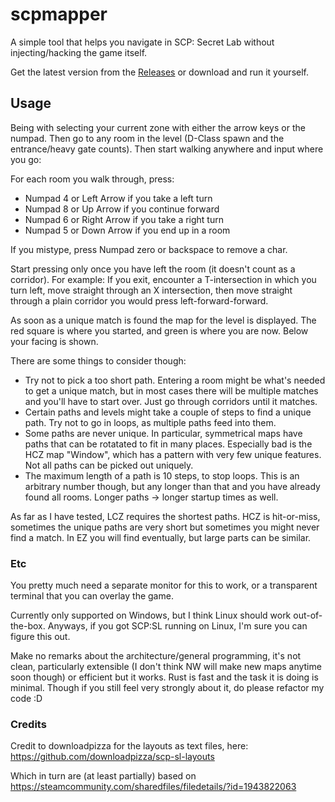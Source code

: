 # scpmapper
A simple tool that helps you navigate in SCP: Secret Lab without injecting/hacking the game itself. 

Get the latest version from the [Releases](https://github.com/grufkork/scpmapper/releases) or download and run it yourself.

## Usage
Being with selecting your current zone with either the arrow keys or the numpad. Then go to any room in the level (D-Class spawn and the entrance/heavy gate counts). Then start walking anywhere and input where you go: 

For each room you walk through, press:
- Numpad 4 or Left Arrow if you take a left turn
- Numpad 8 or Up Arrow if you continue forward
- Numpad 6 or Right Arrow if you take a right turn
- Numpad 5 or Down Arrow if you end up in a room

If you mistype, press Numpad zero or backspace to remove a char.

Start pressing only once you have left the room (it doesn't count as a corridor). For example: If you exit, encounter a T-intersection in which you turn left, move straight through an X intersection, then move straight through a plain corridor you would press left-forward-forward.

As soon as a unique match is found the map for the level is displayed. The red square is where you started, and green is where you are now. Below your facing is shown. 

There are some things to consider though: 

- Try not to pick a too short path. Entering a room might be what's needed to get a unique match, but in most cases there will be multiple matches and you'll have to start over. Just go through corridors until it matches.
- Certain paths and levels might take a couple of steps to find a unique path. Try not to go in loops, as multiple paths feed into them.
- Some paths are never unique. In particular, symmetrical maps have paths that can be rotatated to fit in many places. Especially bad is the HCZ map "Window", which has a pattern with very few unique features. Not all paths can be picked out uniquely. 
- The maximum length of a path is 10 steps, to stop loops. This is an arbitrary number though, but any longer than that and you have already found all rooms. Longer paths -> longer startup times as well.

As far as I have tested, LCZ requires the shortest paths. HCZ is hit-or-miss, sometimes the unique paths are very short but sometimes you might never find a match. In EZ you will find eventually, but large parts can be similar.

### Etc
You pretty much need a separate monitor for this to work, or a transparent terminal that you can overlay the game.

Currently only supported on Windows, but I think Linux should work out-of-the-box. Anyways, if you got SCP:SL running on Linux, I'm sure you can figure this out. 

Make no remarks about the architecture/general programming, it's not clean, particularly extensible (I don't think NW will make new maps anytime soon though) or efficient but it works. Rust is fast and the task it is doing is minimal. Though if you still feel very strongly about it, do please refactor my code :D

### Credits
Credit to downloadpizza for the layouts as text files, here:
https://github.com/downloadpizza/scp-sl-layouts

Which in turn are (at least partially) based on https://steamcommunity.com/sharedfiles/filedetails/?id=1943822063